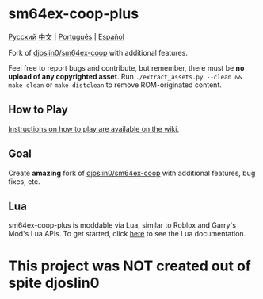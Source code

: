 # sm64ex-coop-plus
[Русский](https://github.com/artemius466/sm64ex-coop-plus/blob/coop/README_ru_RU.md) [中文](https://github.com/artemius466/sm64ex-coop-plus/blob/coop/README_zh_CN.md) | [Português](https://github.com/artemius466/sm64ex-coop-plus/blob/coop/README_pt_BR.md) | [Español](https://github.com/artemius466/sm64ex-coop-plus/blob/coop/README_es_ES.md)

Fork of [djoslin0/sm64ex-coop](https://github.com/djoslin0/sm64ex-coop) with additional features.

Feel free to report bugs and contribute, but remember, there must be **no upload of any copyrighted asset**. 
Run `./extract_assets.py --clean && make clean` or `make distclean` to remove ROM-originated content.

## How to Play

[Instructions on how to play are available on the wiki.](https://github.com/artemius466/sm64ex-coop-plus/wiki/How-to-Play)


## Goal
Create **amazing** fork of [djoslin0/sm64ex-coop](https://github.com/djoslin0/sm64ex-coop) with additional features, bug fixes, etc.

## Lua
sm64ex-coop-plus is moddable via Lua, similar to Roblox and Garry's Mod's Lua APIs. To get started, click [here](docs/lua/lua.md) to see the Lua documentation.

# This project was NOT created out of spite djoslin0
